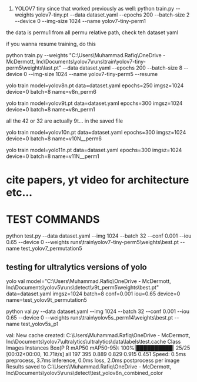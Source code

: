 1. YOLOV7 tiny since that worked previously as well: python train.py --weights yolov7-tiny.pt --data dataset.yaml --epochs 200 --batch-size 2 --device 0 --img-size 1024 --name yolov7-tiny-perm1
      
the data is permu1 from all permu relative path, check teh dataset yaml

if you wanna resume training, do this

python train.py --weights "C:\Users\Muhammad.Rafiq\OneDrive - McDermott, Inc\Documents\yolov7\runs\train\yolov7-tiny-perm5\weights\last.pt" --data dataset.yaml --epochs 200 --batch-size 8 --device 0 --img-size 1024 --name yolov7-tiny-perm5 --resume

yolo train model=yolov8n.pt data=dataset.yaml epochs=250 imgsz=1024 device=0 batch=8 name=v8n_perm6     

 yolo train model=yolov9t.pt data=dataset.yaml epochs=300 imgsz=1024 device=0 batch=8 name=v8n_perm1

 all the 42 or 32 are actually 9t... in the saved file

yolo train model=yolov10n.pt data=dataset.yaml epochs=300 imgsz=1024 device=0 batch=8 name=v10N__perm6 

 yolo train model=yolo11n.pt data=dataset.yaml epochs=300 imgsz=1024 device=0 batch=8 name=v11N__perm1 

# cite papers, yt video for architecture etc...

# TEST COMMANDS

python test.py --data dataset.yaml --img 1024 --batch 32 --conf 0.001 --iou 0.65 --device 0 --weights runs\train\yolov7-tiny-perm5\weights\best.pt --name test_yolov7_permutation5      

## testing for ultralytics versions of yolo
yolo val model="C:\Users\Muhammad.Rafiq\OneDrive - McDermott, Inc\Documents\yolov5\runs\detect\v9t_perm5\weights\best.pt" data=dataset.yaml imgsz=1024 batch=8 conf=0.001 iou=0.65 device=0 name=test_yolov9t_permutation5  

python val.py --data dataset.yaml --img 1024 --batch 32 --conf 0.001 --iou 0.65 --device 0 --weights runs\train\yolov5s_perm14\weights\best.pt --name test_yolov5s_p1   



val: New cache created: C:\Users\Muhammad.Rafiq\OneDrive - McDermott, Inc\Documents\yolov7\ultralytics\ultralytics\data\labels\test.cache
                 Class     Images  Instances      Box(P          R      mAP50  mAP50-95): 100%|██████████| 25/25 [00:02<00:00, 10.71it/s]
                   all        197        395      0.889      0.829      0.915      0.451
Speed: 0.5ms preprocess, 3.7ms inference, 0.0ms loss, 2.0ms postprocess per image
Results saved to C:\Users\Muhammad.Rafiq\OneDrive - McDermott, Inc\Documents\yolov5\runs\detect\test_yolov8n_combined_color

